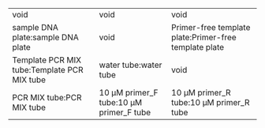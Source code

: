 ||||
|----|----|----|
|void|void|void|
|sample DNA plate:sample DNA plate|void|Primer-free template plate:Primer-free template plate|
|Template PCR MIX tube:Template PCR MIX tube|water tube:water tube|void|
|PCR MIX tube:PCR MIX tube|10 μM primer_F tube:10 μM primer_F tube|10 μM primer_R tube:10 μM primer_R tube|
